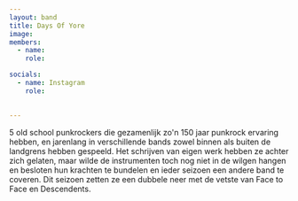 ```yaml
---
layout: band
title: Days Of Yore
image: 
members:
  - name: 
    role: 

socials:
  - name: Instagram
    role: 

    
---
```


5 old school punkrockers die gezamenlijk zo'n 150 jaar punkrock ervaring hebben, en jarenlang in verschillende bands zowel binnen als buiten de landgrens hebben gespeeld. Het schrijven van eigen werk hebben ze achter zich gelaten, maar wilde de instrumenten toch nog niet in de wilgen hangen en besloten hun krachten te bundelen en ieder seizoen een andere band te coveren. Dit seizoen zetten ze een dubbele neer met de vetste van Face to Face en Descendents.
